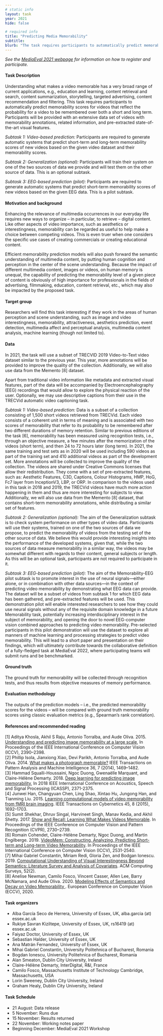 ```yaml
---
# static info
layout: task
year: 2021
hide: false 

# required info
title: "Predicting Media Memorability"
subtitle: 
blurb: "The task requires participants to automatically predict memorability scores for videos, that reflect the probability for a video to be remembered. Participants will be provided with an extensive data set of videos with memorability annotations, related information, and pre-extracted state-of-the-art visual features."
---
```


<!-- # please respect the structure below-->
*See the [MediaEval 2021 webpage](https://multimediaeval.github.io/editions/2021/) for information on how to register and participate.*

#### Task Description
Understanding what makes a video memorable has a very broad range of current applications, e.g., education and learning, content retrieval and search, content summarization, storytelling, targeted advertising, content recommendation and filtering. This task requires participants to automatically predict memorability scores for videos that reflect the probability for a video to be remembered over both a short and long term. Participants will be provided with an extensive data set of videos with memorability annotations, related information, and pre-extracted state-of-the-art visual features. 

*Subtask 1: Video-based prediction:* 
Participants are required to generate automatic systems that predict short-term and long-term memorability scores of new videos based on the given video dataset and their memorability scores. 
<!-- # Please add a short description of what the participant must do for this subtask. (Possibly some of the info from the data section below can be moved here.)-->

*Subtask 2: Generalization (optional):* 
Participants will train their system on one of the two sources of data we provide and will test them on the other source of data. This is an optional subtask.

*Subtask 3: EEG-based prediction (pilot):*
Participants are required to generate automatic systems that predict short-term memorability scores of new videos based on the given EEG data. This is a pilot subtask.
<!-- # Same as above. Please add a short description of what the participant must do for this subtask. (Possibly some of the info from the data section below can be moved here.)-->

#### Motivation and background
Enhancing the relevance of multimedia occurrences in our everyday life requires new ways to organize – in particular, to retrieve – digital content. Like other aspects of video importance, such as aesthetics or interestingness, memorability can be regarded as useful to help make a choice between competing videos. This is even truer when one considers the specific use cases of creating commercials or creating educational content. 

Efficient memorability prediction models will also push forward the semantic understanding of multimedia content, by putting human cognition and perception in the center of the scene understanding. Because the impact of different multimedia content, images or videos, on human memory is unequal, the capability of predicting the memorability level of a given piece of content is obviously of high importance for professionals in the fields of advertising,  filmmaking, education, content retrieval, etc., which may also be impacted by the proposed task. 

#### Target group
Researchers will find this task interesting if they work in the areas of human perception and scene understanding, such as image and video interestingness, memorability, attractiveness, aesthetics prediction, event detection, multimedia affect and perceptual analysis, multimedia content analysis, machine learning (though not limited to). 

#### Data
<!-- # Please rewrite this next sentence. The description of the data should not imply that the reader should know anything about what happend last year. It's  important to note that it is the same video data, but do that at the end for completeness and not at the beginning. Strictly speaking the data is not the same because there are new annotations.-->
In 2021, the task will use a subset of TRECVID 2019 Video-to-Text video dataset similar to the previous year. This year, more annotations will be provided to improve the quality of the collection. Additionally, we will also use data from the Memento [8] dataset.

Apart from traditional video information like metadata and extracted visual features, part of the data will be accompanied by Electroencephalography (EEG) recordings that would allow to explore the physical reaction of the user. Optionally, we may use descriptive captions from their use in the TRECVid automatic video captioning task. 

*Subtask 1: Video-based prediction:* Data is a subset of a collection consisting of 1,500 short videos retrieved from TRECVid. Each video consists of a coherent unit in terms of meaning and is associated with two scores of memorability that refer to its probability to be remembered after two different durations of memory retention. Similar to previous editions of the task [6], memorability has been measured using recognition tests, i.e., through an objective measure, a few minutes after the memorization of the videos (short term), and then 24 to 72 hours later (long term). In 2021, the same training and test sets as in 2020 will be used  including 590 videos as part of the training set and 410 additional videos as part of the development set. More annotations will be collected to improve the quality of the collection. The videos are shared under Creative Commons licenses that allow their redistribution. They come with a set of pre-extracted features, such as: Aesthetic Features, C3D, Captions, Colour Histograms, HMP, HoG, Fc7 layer from InceptionV3, LBP, or ORP.  In comparison to the videos used in this task in 2018 and 2019, the TRECVid videos have much more action happening in them and thus are more interesting for subjects to view. Additionally, we will also use data from the Memento [8] dataset, that contains short-term memorability annotations, while distributing a similar set of features.

*Subtask 2: Generalization (optional):* The aim of the Generalization subtask is to check system performance on other types of video data. Participants will use their systems, trained on one of the two sources of data we propose, to predict the memorability of videos from the testing set of the other source of data. We believe this would provide interesting insights into the performance of the developed systems, given that, while the two sources of data measure memorability in a similar way, the videos may be somewhat different with regards to their content, general subjects or length. As this will be an optional task, participants are not required to participate in it.

*Subtask 3: EEG-based prediction (pilot):* The aim of the Memorability-EEG pilot subtask is to promote interest in the use of neural signals—either alone, or in combination with other data sources—in the context of predicting video memorability by demonstrating what EEG data can provide. The dataset will be a subset of videos from subtask 1 for which EEG data has been gathered, and pre-extracted features will be used. This demonstration pilot will enable interested researchers to see how they could use neural signals without any of the requisite domain knowledge in a future Memorability task, potentially increasing interdisciplinary interest in the subject of memorability, and opening the door to novel EEG-computer vision combined approaches to predicting video memorability. Pre-selected participants in this pilot demonstration will use the dataset to explore all manners of machine learning and processing strategies to predict video memorability. This will lead to a short paper and presentation on their findings, which will ultimately contribute towards the collaborative definition of a fully-fledged task at MediaEval 2022, where participating teams will submit runs and be benchmarked.

#### Ground truth
The ground truth for memorability will be collected through recognition tests, and thus results from objective measures of memory performance. 

#### Evaluation methodology
The outputs of the prediction models – i.e., the predicted memorability scores for the videos – will be compared with ground truth memorability scores using classic evaluation metrics (e.g., Spearman’s rank correlation).

#### References and recommended reading
<!-- # Please use the ACM format for references https://www.acm.org/publications/authors/reference-formatting (but no DOI needed)-->
<!-- # Please add your links! The paper title should be a hyperlink leading to the paper online-->
[1] Aditya Khosla, Akhil S Raju, Antonio Torralba, and Aude Oliva. 2015. [Understanding and predicting image memorability at a large scale](https://people.csail.mit.edu/khosla/papers/iccv2015_khosla.pdf), In Proceedings of the IEEE International Conference on Computer Vision (ICCV), 2390–2398.\
[2] Phillip Isola, Jianxiong Xiao, Devi Parikh, Antonio Torralba, and Aude Oliva. 2014. [What makes a photograph memorable?](http://web.mit.edu/phillipi/www/publications/memory_pami.pdf) IEEE Transactions on Pattern Analysis and Machine Intelligence 36, 7 (2014), 1469–1482.\
[3] Hammad Squalli-Houssaini, Ngoc Duong, Gwenaëlle Marquant, and Claire-Hélène Demarty. 2018. [Deep learning for predicting image memorability](https://hal.archives-ouvertes.fr/hal-01629297/file/main.pdf), In 2018 IEEE International Conference on Acoustics, Speech and Signal Processing (ICASSP), 2371-2375.\
[4] Junwei Han, Changyuan Chen, Ling Shao, Xintao Hu, Jungong Han, and Tianming Liu. 2015. [Learning computational models of video memorability from fMRI brain imaging](https://ieeexplore.ieee.org/abstract/document/6919270). IEEE Transactions on Cybernetics 45, 8 (2015), 1692–1703.\
[5] Sumit Shekhar, Dhruv Singal, Harvineet Singh, Manav Kedia, and Akhil Shetty. 2017. [Show and Recall: Learning What Makes Videos Memorable](https://openaccess.thecvf.com/content_ICCV_2017_workshops/papers/w40/Shekhar_Show_and_Recall_ICCV_2017_paper.pdf). In Proceedings of the IEEE Conference on Computer Vision and Pattern Recognition (CVPR), 2730–2739.\
[6] Romain Cohendet, Claire-Hélène Demarty, Ngoc Duong, and Martin Engilberge. 2019. [VideoMem: Constructing, Analyzing, Predicting Short-term and Long-term Video Memorability](https://openaccess.thecvf.com/content_ICCV_2019/papers/Cohendet_VideoMem_Constructing_Analyzing_Predicting_Short-Term_and_Long-Term_Video_Memorability_ICCV_2019_paper.pdf). In Proceedings of the IEEE International Conference on Computer Vision (ICCV), 2531-2540. \
[7] Mihai Gabriel Constantin, Miriam Redi, Gloria Zen, and Bodgan Ionescu. 2019. [Computational Understanding of Visual Interestingness Beyond Semantics: Literature Survey and Analysis of Covariates](http://campus.pub.ro/lab7/bionescu/index_files/pub/2018_ACM_CSUR-draft.pdf). ACM Computing Surveys, 52(2). \
[8] Anelise Newman, Camilo Fosco, Vincent Casser, Allen Lee, Barry McNamara, and Aude Oliva. 2020. [Modeling Effects of Semantics and Decay on Video Memorability
](https://arxiv.org/pdf/2009.02568.pdf). European Conference on Computer Vision (ECCV), 2020.


#### Task organizers
* Alba García Seco de Herrera, University of Essex, UK, alba.garcia (at) essex.ac.uk
* Rukiye Savran Kiziltepe, University of Essex, UK, rs16419 (at) essex.ac.uk
* Faiyaz Doctor, University of Essex, UK
* Sebastian Halder, University of Essex, UK
* Ana Matrán Fernandez, University of Essex, UK
* Mihai Gabriel Constantin, University Politehnica of Bucharest, Romania
* Bogdan Ionescu, University Politehnica of Bucharest, Romania
* Alan Smeaton, Dublin City University, Ireland
* Claire-Hélène Demarty, InterDigital, R&I, France
* Camilo Fosco, Massachusetts Institute of Technology Cambridge, Massachusetts, USA
* Lorin Sweeney, Dublin City University, Ireland
* Graham Healy, Dublin City University, Ireland

#### Task Schedule
* 21 August: Data release <!-- # Replace XX with your date. We suggest setting the date in June-July-->
* 5 November: Runs due <!-- # Replace XX with your date. We suggest setting enough time in order to have enough time to assess and return the results by the Results returned deadline-->
* 15 November: Results returned  <!-- Replace XX with your date. Latest possible should be 15 November-->
* 22 November: Working notes paper  <!-- Fixed. Please do not change. Exact date to be decided-->
* Beginning December: MediaEval 2021 Workshop <!-- Fixed. Please do not change. Exact date to be decided-->
